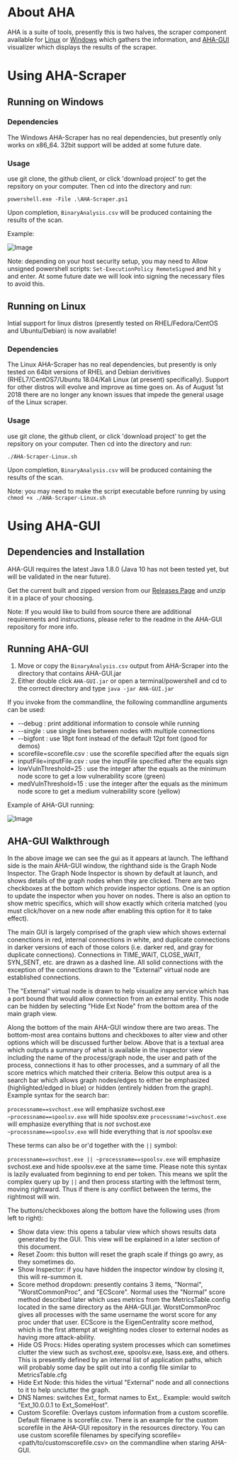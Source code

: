 # About AHA

AHA is a suite of tools, presently this is two halves, the scraper component available for [Linux](https://github.com/aha-project/AHA-Scraper-Lin) or [Windows](https://github.com/aha-project/AHA-Scraper-Win) which gathers the information, and [AHA-GUI](https://github.com/aha-project/AHA-GUI) visualizer which displays the results of the scraper.

# Using AHA-Scraper

## Running on Windows

### Dependencies

The Windows AHA-Scraper has no real dependencies, but presently only works on x86_64. 32bit support will be added at some future date.

### Usage

use git clone, the github client, or click 'download project' to get the repsitory on your computer. Then cd into the directory and run:

```powershell.exe -File .\AHA-Scraper.ps1```

Upon completion, `BinaryAnalysis.csv` will be produced containing the results of the scan.

Example:

![Image](https://aha-project.github.io/images/AHA-Scraper.png)

Note: depending on your host security setup, you may need to Allow unsigned powershell scripts: `Set-ExecutionPolicy RemoteSigned` and hit `y` and enter. At some future date we will look into signing the necessary files to avoid this.

## Running on Linux

Intial support for linux distros (presently tested on RHEL/Fedora/CentOS and Ubuntu/Debian) is now available!

### Dependencies
The Linux AHA-Scraper has no real dependencies, but presently is only tested on 64bit versions of RHEL and Debian derivitives (RHEL7/CentOS7/Ubuntu 18.04/Kali Linux (at present) specifically). Support for other distros will evolve and improve as time goes on. As of August 1st 2018 there are no longer any known issues that impede the general usage of the Linux scraper.

### Usage
use git clone, the github client, or click 'download project' to get the repsitory on your computer. Then cd into the directory and run:

```./AHA-Scraper-Linux.sh```

Upon completion, `BinaryAnalysis.csv` will be produced containing the results of the scan.

Note: you may need to make the script executable before running by using `chmod +x ./AHA-Scraper-Linux.sh`

# Using AHA-GUI

## Dependencies and Installation

AHA-GUI requires the latest Java 1.8.0 (Java 10 has not been tested yet, but will be validated in the near future).

Get the current built and zipped version from our [Releases Page](https://github.com/aha-project/AHA-GUI/releases) and unzip it in a place of your choosing.

Note: If you would like to build from source there are additional requirements and instructions, please refer to the readme in the AHA-GUI repository for more info.

## Running AHA-GUI

1. Move or copy the `BinaryAnalysis.csv` output from AHA-Scraper into the directory that contains AHA-GUI.jar
1. Either double click `AHA-GUI.jar` or open a terminal/powershell and cd to the correct directory and type `java -jar AHA-GUI.jar`

If you invoke from the commandline, the following commandline arguments can be used:
 * --debug : print additional information to console while running
 * --single : use single lines between nodes with multiple connections
 * --bigfont : use 18pt font instead of the default 12pt font (good for demos)
 * scorefile=scorefile.csv : use the scorefile specified after the equals sign
 * inputFile=inputFile.csv : use the inputFile specified after the equals sign
 * lowVulnThreshold=25 : use the integer after the equals as the minimum node score to get a low vulnerability score (green)
 * medVulnThreshold=15 : use the integer after the equals as the minimum node score to get a medium vulnerability score (yellow)

Example of AHA-GUI running:

![Image](https://aha-project.github.io/images/AHA-GUI.png)

## AHA-GUI Walkthrough

In the above image we can see the gui as it appears at launch. The lefthand side is the main AHA-GUI window, the righthand side is the Graph Node Inspector. The Graph Node Inspector is shown by default at launch, and shows details of the graph nodes when they are clicked. There are two checkboxes at the bottom which provide inspector options. One is an option to update the inspector when you hover on nodes. There is also an option to show metric specifics, which will show exactly which criteria matched (you must click/hover on a new node after enabling this option for it to take effect).

The main GUI is largely comprised of the graph view which shows external conenctions in red, internal connections in white, and duplicate connections in darker versions of each of those colors (i.e. darker red, and gray for duplicate connections). Connections in TIME_WAIT, CLOSE_WAIT, SYN_SENT, etc. are drawn as a dashed line. All solid connections with the exception of the connections drawn to the "External" virtual node are established connections. 

The "External" virtual node is drawn to help visualize any service which has a port bound that would allow connection from an external entity. This node can be hidden by selecting "Hide Ext Node" from the bottom area of the main graph view.

Along the bottom of the main AHA-GUI window there are two areas. The bottom-most area contains buttons and checkboxes to alter view and other options which will be discussed further below. Above that is a textual area which outputs a summary of what is available in the inspector view including the name of the process/graph node, the user and path of the process, connections it has to other processes, and a summary of all the score metrics which matched their criteria. Below this output area is a search bar which allows graph nodes/edges to either be emphasized (highlighted/edged in blue) or hidden (entirely hidden from the graph). Example syntax for the search bar:

`processname==svchost.exe` will emphasize svchost.exe
`~processname==spoolsv.exe` will hide spoolsv.exe
`processname!=svchost.exe` will emphasize everything that is *not* svchost.exe
`~processname==spoolsv.exe` will hide everything that is *not* spoolsv.exe

These terms can also be or'd together with the `||` symbol:

`processname==svchost.exe || ~processname==spoolsv.exe` will emphasize svchost.exe and hide spoolsv.exe at the same time. Please note this syntax is lazily evaluated from beginning to end per token. This means we split the complex query up by `||` and then process starting with the leftmost term, moving rightward. Thus if there is any conflict between the terms, the rightmost will win.


The buttons/checkboxes along the bottom have the following uses (from left to right):
- Show data view: this opens a tabular view which shows results data generated by the GUI. This view will be explained in a later section of this document.
- Reset Zoom: this button will reset the graph scale if things go awry, as they sometimes do.
- Show Inspector: if you have hidden the inspector window by closing it, this will re-summon it.
- Score method dropdown: presently contains 3 items, "Normal", "WorstCommonProc", and "ECScore". Normal uses the "Normal" score method described later which uses metrics from the MetricsTable.config located in the same directory as the AHA-GUI.jar. WorstCommonProc gives all processes with the same username the worst score for any proc under that user. ECScore is the EigenCentrality score method, which is the first attempt at weighting nodes closer to external nodes as having more attack-ability.
- Hide OS Procs: Hides operating system processes which can sometimes clutter the view such as svchost.exe, spoolsv.exe, lsass.exe, and others. This is presently defined by an internal list of application paths, which will probably some day be split out into a config file similar to MetricsTable.cfg
- Hide Ext Node: this hides the virtual "External" node and all connections to it to help unclutter the graph.
- DNS Names: switches Ext_<IP> format names to Ext_<DNS Name>. Example: would switch "Ext_10.0.0.1 to Ext_SomeHost".
- Custom Scorefile: Overlays custom information from a custom scorefile. Default filename is scorefile.csv. There is an example for the custom scorefile in the AHA-GUI repository in the resources directory. You can use custom scorefile filenames by specifying scorefile=<path/to/customscorefile.csv> on the commandline when staring AHA-GUI.
  
